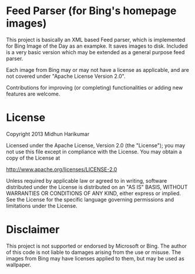 Feed Parser (for Bing's homepage images)
========================================

This project is basically an XML based Feed parser, which is implemented for Bing Image of the Day as an exampke. It saves images to disk. Included is a very basic version which may be extended as a general purpose feed parser.

Each image from Bing may or may not have a license as applicable, and are not covered under "Apache License Version 2.0".

Contributions for improving (or completing) functionalities or adding new features are welcome.

License
=======
Copyright 2013 Midhun Harikumar

Licensed under the Apache License, Version 2.0 (the "License");
you may not use this file except in compliance with the License.
You may obtain a copy of the License at

   http://www.apache.org/licenses/LICENSE-2.0

Unless required by applicable law or agreed to in writing, software
distributed under the License is distributed on an "AS IS" BASIS,
WITHOUT WARRANTIES OR CONDITIONS OF ANY KIND, either express or implied.
See the License for the specific language governing permissions and
limitations under the License.

Disclaimer
====
This project is not supported or endorsed by Microsoft or Bing. The author of this code is not liable to damages arising from the use or misuse. The images from Bing may have licenses applied to them, but may be used as wallpaper.
